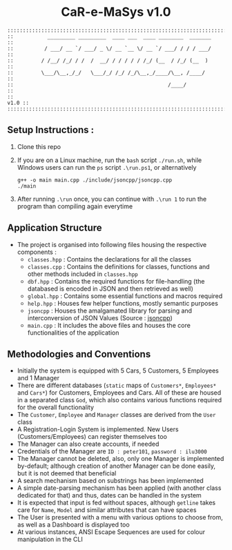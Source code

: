 <center><strong><h1>CaR-e-MaSys v1.0</h1></strong></center>

```
::::::::::::::::::::::::::::::::::::::::::::::::::::::::::::::::::::::::::::::
::           _________ _________  ____ ___  ____ ________  _______          ::
::          / ___/ __ `/ ___/ _ \/ __ `__ \/ __ `/ ___/ / / / ___/          ::
::         / /__/ /_/ / /  /  __/ / / / / / /_/ (__  / /_/ (__  )           ::
::         \___/\__,_/_/   \___/_/ /_/ /_/\__,_/____/\__, /____/            ::
::                                                  /____/                  ::
::                                                                     v1.0 ::
::::::::::::::::::::::::::::::::::::::::::::::::::::::::::::::::::::::::::::::
```

## Setup Instructions :

1. Clone this repo
2. If you are on a Linux machine, run the `bash` script `./run.sh`, while Windows users can run the `ps` script `.\run.ps1`, or alternatively

    ```
    g++ -o main main.cpp ./include/jsoncpp/jsoncpp.cpp
    ./main
    ```

3. After running `.\run` once, you can continue with `.\run 1` to run the program than compiling again everytime

## Application Structure

- The project is organised into following files housing the respective components :
    - `classes.hpp` : Contains the declarations for all the classes
    - `classes.cpp` : Contains the definitions for classes, functions and other methods included in `classes.hpp`
    - `dbf.hpp` : Contains the required functions for file-handling (the databased is encoded in JSON and then retrieved as well)
    - `global.hpp` :     Contains some essential functions and macros required
    - `help.hpp` : Houses few helper functions, mostly semantic purposes
    - `jsoncpp` : Houses the amalgamated library for parsing and interconversion of JSON Values (Source : [jsoncpp](https://github.com/open-source-parsers/jsoncpp))
    - `main.cpp` : It includes the above files and houses the core functionalities of the application

## Methodologies and Conventions

- Initially the system is equipped with 5 Cars, 5 Customers, 5 Employees and 1 Manager
- There are different databases (`static` maps of `Customers*`, `Employees*` and `Cars*`) for Customers, Employees and Cars. All of these are housed in a separated class `God`, which also contains various functions required for the overall functionality
- The `Customer`, `Employee` and `Manager` classes are derived from the `User` class
- A Registration-Login System is implemented. New Users (Customers/Employees) can register themselves too
- The Manager can also create accounts, if needed
- Credentials of the Manager are `ID : peter101`, `password : ilu3000`
- The Manager cannot be deleted, also, only one Manager is implemented by-default; although creation of another Manager can be done easily, but it is not deemed that beneficial
- A search mechanism based on substrings has been implemented
- A simple date-parsing mechanism has been applied (with another class dedicated for that) and thus, dates can be handled in the system
- It is expected that input is fed without spaces, although `getline` takes care for `Name`, `Model` and similar attributes that can have spaces
- The User is presented with a menu with various options to choose from, as well as a Dashboard is displayed too
- At various instances, ANSI Escape Sequences are used for colour manipulation in the CLI